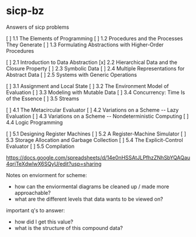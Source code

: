 # sicp-bz
Answers of sicp problems


[ ] 1.1  The Elements of Programming
[ ] 1.2  Procedures and the Processes They Generate
[ ] 1.3  Formulating Abstractions with Higher-Order Procedures

[ ] 2.1  Introduction to Data Abstraction
[x] 2.2  Hierarchical Data and the Closure Property
[ ] 2.3  Symbolic Data
[ ] 2.4  Multiple Representations for Abstract Data
[ ] 2.5  Systems with Generic Operations

[ ] 3.1  Assignment and Local State
[ ] 3.2  The Environment Model of Evaluation
[ ] 3.3  Modeling with Mutable Data
[ ] 3.4  Concurrency: Time Is of the Essence
[ ] 3.5  Streams

[ ] 4.1  The Metacircular Evaluator
[ ] 4.2  Variations on a Scheme -- Lazy Evaluation
[ ] 4.3  Variations on a Scheme -- Nondeterministic Computing
[ ] 4.4  Logic Programming

[ ] 5.1  Designing Register Machines
[ ] 5.2  A Register-Machine Simulator
[ ] 5.3  Storage Allocation and Garbage Collection
[ ] 5.4  The Explicit-Control Evaluator
[ ] 5.5  Compilation



https://docs.google.com/spreadsheets/d/14e0nHSSAtJLPfhzZNhSbYQAQau4qriTeXdwlwX6SQyU/edit?usp=sharing

Notes on enviorment for scheme:
- how can the enviormental diagrams be cleaned up / made more approachable?
- what are the different levels that data wants to be viewed on?

important q's to answer:
- how did I get this value?
- what is the structure of this compound data?
